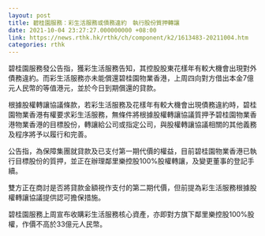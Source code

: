 ```yaml
---
layout: post
title: 碧桂園服務：彩生活服務或債務違約　執行股份質押轉讓
date: 2021-10-04 23:27:27.000000000 +08:00
link: https://news.rthk.hk/rthk/ch/component/k2/1613483-20211004.htm
categories: rthk
---
```


碧桂園服務發公告指，獲彩生活服務告知，其控股股東花樣年有較大機會出現對外債務違約。而彩生活服務亦未能償還碧桂園物業香港，上周四向對方借出本金7億元人民幣的等值港元，並於今日到期償還的貸款。

根據股權轉讓協議條款，若彩生活服務及花樣年有較大機會出現債務違約時，碧桂園物業香港有權要求彩生活服務，無條件將根據股權轉讓協議質押予碧桂園物業香港物業香港的目標股份，轉讓給公司或指定公司，與股權轉讓協議相關的其他義務及程序將予以履行和完善。

公告指，為保障集團就貸款及已支付第一期代價的權益，目前碧桂園物業香港已執行目標股份的質押，並正在辦理鄰里樂控股100%股權轉讓，及變更董事的登記手續。

雙方正在商討是否將貸款金額視作支付的第二期代價，但前提為彩生活服務根據股權轉讓協議提供認可擔保措施。

碧桂園服務上周宣布收購彩生活服務核心資產，亦即對方旗下鄰里樂控股100%股權，作價不高於33億元人民幣。
